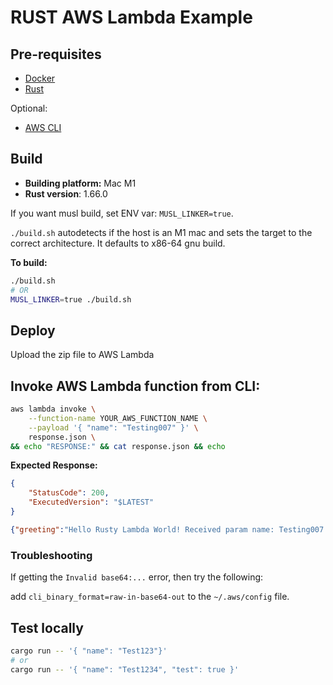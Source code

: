 # RUST AWS Lambda Example

## Pre-requisites

* [Docker](https://docs.docker.com/get-docker/)
* [Rust](https://www.rust-lang.org/tools/install)

Optional:
* [AWS CLI](https://docs.aws.amazon.com/cli/latest/userguide/install-cliv2.html)

## Build

* **Building platform:** Mac M1
* **Rust version**: 1.66.0

If you want musl build, set ENV var: `MUSL_LINKER=true`.

`./build.sh` autodetects if the host is an M1 mac and sets the target to the correct architecture.
It defaults to x86-64 gnu build.

**To build:**

```bash
./build.sh
# OR
MUSL_LINKER=true ./build.sh
```

## Deploy

Upload the zip file to AWS Lambda

##  Invoke AWS Lambda function from CLI:

```bash
aws lambda invoke \
    --function-name YOUR_AWS_FUNCTION_NAME \
    --payload '{ "name": "Testing007" }' \
    response.json \
&& echo "RESPONSE:" && cat response.json && echo
```

**Expected Response:**
```json
{
    "StatusCode": 200,
    "ExecutedVersion": "$LATEST"
}
```
```json
{"greeting":"Hello Rusty Lambda World! Received param name: Testing007! And param test was set!"}
```

### Troubleshooting

If getting the `Invalid base64:...` error, then try the following:

add `cli_binary_format=raw-in-base64-out` to the `~/.aws/config` file.

## Test locally

```bash
cargo run -- '{ "name": "Test123"}'
# or
cargo run -- '{ "name": "Test1234", "test": true }'
```
